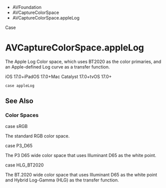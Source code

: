 

- AVFoundation
- AVCaptureColorSpace
-  AVCaptureColorSpace.appleLog 

Case

# AVCaptureColorSpace.appleLog

The Apple Log Color space, which uses BT2020 as the color primaries, and an Apple-defined Log curve as a transfer function.

iOS 17.0+iPadOS 17.0+Mac Catalyst 17.0+tvOS 17.0+

``` source
case appleLog
```

## See Also

### Color Spaces

case sRGB

The standard RGB color space.

case P3_D65

The P3 D65 wide color space that uses Illuminant D65 as the white point.

case HLG_BT2020

The BT.2020 wide color space that uses Illuminant D65 as the white point and Hybrid Log-Gamma (HLG) as the transfer function.


